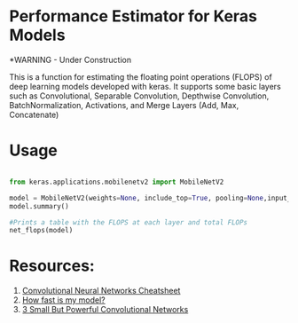 # Performance Estimator for Keras Models
*WARNING - Under Construction

This is a function for estimating the floating point operations (FLOPS) of deep learning models developed with keras. It supports some basic layers such as Convolutional, Separable Convolution, Depthwise Convolution, BatchNormalization, Activations, and Merge Layers (Add, Max, Concatenate)

# Usage

```python

from keras.applications.mobilenetv2 import MobileNetV2

model = MobileNetV2(weights=None, include_top=True, pooling=None,input_shape=(224,224,3))
model.summary()

#Prints a table with the FLOPS at each layer and total FLOPs
net_flops(model)

```


# Resources:
1. [Convolutional Neural Networks Cheatsheet](https://stanford.edu/~shervine/teaching/cs-230/cheatsheet-convolutional-neural-networks)
2. [How fast is my model?](https://machinethink.net/blog/how-fast-is-my-model/)
3. [3 Small But Powerful Convolutional Networks](https://towardsdatascience.com/3-small-but-powerful-convolutional-networks-27ef86faa42d)
